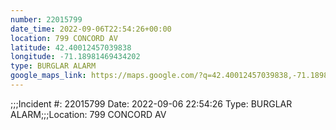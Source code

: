 ```yaml
---
number: 22015799
date_time: 2022-09-06T22:54:26+00:00
location: 799 CONCORD AV
latitude: 42.40012457039838
longitude: -71.18981469434202
type: BURGLAR ALARM
google_maps_link: https://maps.google.com/?q=42.40012457039838,-71.18981469434202
---
```


;;;Incident #: 22015799  Date: 2022-09-06 22:54:26   Type: BURGLAR ALARM;;;Location: 799 CONCORD AV
